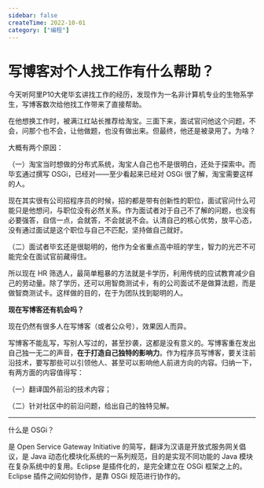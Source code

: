 ```yaml
---
sidebar: false
createTime: 2022-10-01
category: ["编程"] 
---
```


# 写博客对个人找工作有什么帮助？

今天听阿里P10大佬毕玄讲找工作的经历，发现作为一名非计算机专业的生物系学生，写博客数次给他找工作带来了直接帮助。

在他想换工作时，被满江红站长推荐给淘宝。三面下来，面试官问他这个问题，不会，问那个也不会，让他做题，也没有做出来。但最终，他还是被录用了。为啥？

<!-- more -->

大概有两个原因：

（一）淘宝当时想做的分布式系统，淘宝人自己也不是很明白，还处于探索中。而毕玄通过撰写 OSGi，已经对——至少看起来已经对 OSGi 很了解，淘宝需要这样的人。

现在其实很有公司招程序员的时候，招的都是带有创新性的职位，面试官问什么可能只是他想问，与职位没有必然关系。作为面试者对于自己不了解的问题，也没有必要强答，自信一点，会就答，不会就说不会。认清自己的核心优势，放平心态，没有通过面试是这个职位与自己不匹配，坚持做自己就好。

（二）面试者毕玄还是很聪明的，他作为全省重点高中班的学生，智力的光芒不可能完全在面试官前藏得住。

所以现在 HR 筛选人，最简单粗暴的方法就是卡学历，利用传统的应试教育减少自己的劳动量。除了学历，还可以用智商测试卡，有的公司面试不是做算法题，而是做智商测试卡。这样做的目的，在于为团队找到聪明的人。

**现在写博客还有机会吗？**

现在仍然有很多人在写博客（或者公众号），效果因人而异。

写博客不能乱写，写别人写过的，甚至抄袭，这都是没有意义的。写博客重在发出自己独一无二的声音，**在于打造自己独特的影响力**。作为程序员写博客，要关注前沿技术，要写那些可以引领他人、甚至可以影响他人前进方向的内容。归纳一下，有两方面的内容值得写：

（一）翻译国外前沿的技术内容；

（二）针对社区中的前沿问题，给出自己的独特见解。

---

什么是 OSGi？

是 Open Service Gateway Initiative 的简写，翻译为汉语是开放式服务网关倡议，是 Java 动态化模块化系统的一系列规范，目的是实现不同功能的 Java 模块在复杂系统中的复用。Eclipse 是插件化的，是完全建立在 OSGi 框架之上的。Eclipse 插件之间如何协作，是靠 OSGi 规范进行协作的。
